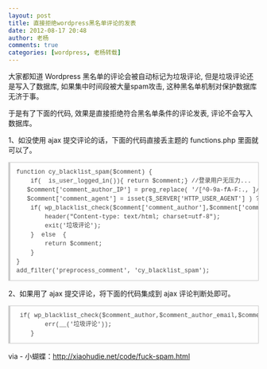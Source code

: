 ```yaml
---
layout: post
title: 直接拒绝wordpress黑名单评论的发表
date: 2012-08-17 20:48
author: 老杨
comments: true
categories: [wordpress, 老杨转载]
---
```

大家都知道 Wordpress 黑名单的评论会被自动标记为垃圾评论, 但是垃圾评论还是写入了数据库, 如果集中时间段被大量spam攻击, 这种黑名单机制对保护数据库无济于事。
<!--more-->
于是有了下面的代码, 效果是直接拒绝符合黑名单条件的评论发表, 评论不会写入数据库。

1、如没使用 ajax 提交评论的话，下面的代码直接丢主题的 functions.php 里面就可以了。

<pre style="margin:15px 0;font:100 12px/18px monaco, andale mono, courier new;padding:10px 12px;border:#ccc 1px solid;border-left-width:4px;background-color:#fefefe;box-shadow:0 0 4px #eee;word-break:break-all;word-wrap:break-word;color:#444">function cy_blacklist_spam($comment) {<br>    if(  is_user_logged_in()){ return $comment;} //登录用户无压力...<br>   $comment['comment_author_IP'] = preg_replace( '/[^0-9a-fA-F:., ]/', "",$_SERVER['REMOTE_ADDR'] );<br>   $comment['comment_agent'] = isset($_SERVER['HTTP_USER_AGENT'] ) ? substr($_SERVER['HTTP_USER_AGENT'], 0, 254 ) : "";<br>    if( wp_blacklist_check($comment['comment_author'],$comment['comment_author_email'],$comment['comment_author_url'], $comment['comment_content'], $comment['comment_author_IP'], $comment['comment_agent'] )){<br>        header("Content-type: text/html; charset=utf-8");<br>        exit('垃圾评论');<br>    }  else  {<br>        return $comment; <br>    }<br>} <br>add_filter('preprocess_comment', 'cy_blacklist_spam');</pre>

2、如果用了 ajax 提交评论，将下面的代码集成到 ajax 评论判断处即可。

<pre style="margin:15px 0;font:100 12px/18px monaco, andale mono, courier new;padding:10px 12px;border:#ccc 1px solid;border-left-width:4px;background-color:#fefefe;box-shadow:0 0 4px #eee;word-break:break-all;word-wrap:break-word;color:#444"> if( wp_blacklist_check($comment_author,$comment_author_email,$comment_author_url, $comment_content )<span style="color:#219">&amp;&amp;!is_user_logged_in()){//登录用户还是无压力...</span><br>        err(__('垃圾评论'));   <br>    }</pre>

via - 小蝴蝶：http://xiaohudie.net/code/fuck-spam.html
